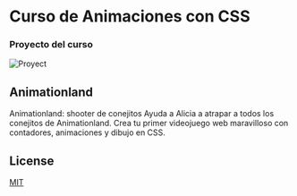 # Curso de Animaciones con CSS

### Proyecto del curso
![Proyect](https://static.platzi.com/media/landing-projects/Alicia-en-Animationland-shooter-de-conejitos.gif)

## Animationland
Animationland: shooter de conejitos
Ayuda a Alicia a atrapar a todos los conejitos de Animationland. Crea tu primer videojuego web maravilloso con contadores, animaciones y dibujo en CSS.


## License
[MIT](https://choosealicense.com/licenses/mit/)